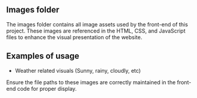 ## Images folder
The images folder contains all image assets used by the front-end of this project. These images are referenced in the HTML, CSS, and JavaScript files to enhance the visual presentation of the website. 


## Examples of usage
- Weather related visuals (Sunny, rainy, cloudly, etc)



Ensure the file paths to these images are correctly maintained in the front-end code for proper display.
